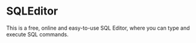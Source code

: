 # SQLEditor
This is a free, online and easy-to-use SQL Editor, where you can type and execute SQL commands.
